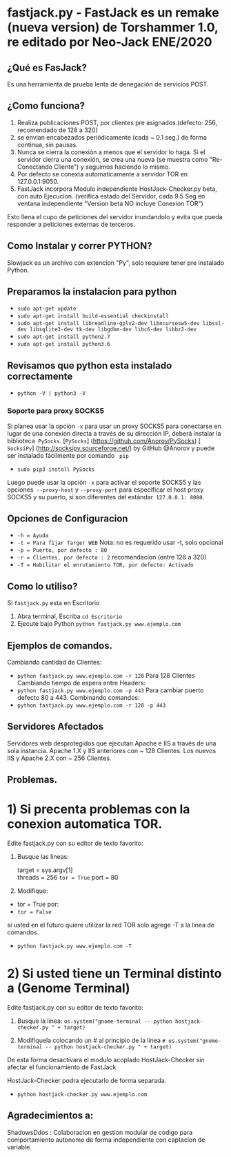 # fastjack.py - FastJack es un remake (nueva version) de Torshammer 1.0, re editado por Neo-Jack ENE/2020

## ¿Qué es FasJack?
Es una herramienta de prueba lenta de denegación de servicios POST.


## ¿Como funciona?
1. Realiza publicaciones POST, por clientes pre asignados.(defecto: 256, recomendado de 128 a 320)
2. se envian encabezados periódicamente (cada ~ 0.1 seg.) de forma continua, sin pausas.
3. Nunca se cierra la conexión a menos que el servidor lo haga. Si el servidor cierra una conexión, se crea una nueva (se muestra como "Re-Conectando Cliente") y seguimos haciendo lo mismo.
4. Por defecto se conexta automaticamente a servidor TOR en 127.0.0.1:9050.
5. FastJack incorpora Modulo independiente HostJack-Checker.py beta, con auto Ejecucion. (verifica estado del Servidor, cada 9.5 Seg en ventana independiente "Version beta NO incluye Conexion TOR")

Esto llena el cupo de peticiones del servidor inundandolo y evita que pueda responder a peticiones externas de terceros.

## Como Instalar y correr PYTHON?

Slowjack es un archivo con extencion "Py", solo requiere tener pre instalado Python.

## Preparamos la instalacion para python

* `sudo apt-get update`
* `sudo apt-get install build-essential checkinstall`
* `sudo apt-get install libreadline-gplv2-dev libncursesw5-dev libssl-dev libsqlite3-dev tk-dev libgdbm-dev libc6-dev libbz2-dev`
* `sudo apt-get install python2.7`
* `sudo apt-get install python3.6`

## Revisamos que python esta instalado correctamente

* `python -V | python3 -V`


### Soporte para proxy SOCKS5

Si planea usar la opción `-x` para usar un proxy SOCKS5 para conectarse en lugar de una conexión directa a través de su dirección IP, deberá instalar la biblioteca` PySocks`.
 [`PySocks`] (https://github.com/Anorov/PySocks)
 [` SocksiPy`] (http://socksipy.sourceforge.net/) by GitHub @Anorov y puede ser instalado fácilmente por comando ` pip` 

* `sudo pip3 install PySocks`

Luego puede usar la opción `-x` para activar el soporte SOCKS5 y las opciones` --proxy-host` y `--proxy-port` para especificar el host proxy SOCKS5 y su puerto, si son diferentes del estándar` 127.0.0.1: 8080`.

## Opciones de Configuracion

* `-h = Ayuda`
* `-t = Para fijar Targer WEB` Nota: no es requerido usar -t, solo opcional
* `-p = Puerto, por defecto : 80`
* `-r = Clientes, por defecto : 2` recomendacion (entre 128 a 320)
* `-T = Habilitar el enrutamiento TOR, por defecto: Activado`

## Como lo utiliso?

Si `fastjack.py` esta en Escritorio
1) Abra terminal, Escriba `cd Escritorio`
2) Ejecute bajo Python `python fastjack.py www.ejemplo.com`

## Ejemplos de comandos.

  Cambiando cantidad de Clientes:
* `python fastjack.py www.ejemplo.com -r 128` Para 128 Clientes
  Cambiando tiempo de espera entre Headers:
* `python fastjack.py www.ejemplo.com -p 443` Para cambiar puerto defecto 80 a 443.
  Combinando comandos:
* `python fastjack.py www.ejemplo.com -r 128 -p 443`

## Servidores Afectados
Servidores web desprotegidos que ejecutan Apache e IIS a través de una sola instancia.
Apache 1.X y IIS anteriores con ~ 128 Clientes.
Los nuevos IIS y Apache 2.X con ~ 256 Clientes.

## Problemas.

# 1) Si precenta problemas con la conexion automatica TOR.

Edite fastjack.py con su editor de texto favorito:
1) Busque las lineas:

    target = sys.argv[1]	
    threads = 256
    `tor = True`
    port = 80 

2) Modifique:
* tor = True
por: 
* `tor = False`

si usted en el futuro quiere utilizar la red TOR solo agrege -T a la linea de comandos.
* `python fastjack.py www.ejemplo.com -T`

# 2) Si usted tiene un Terminal distinto a (Genome Terminal)

Edite fastjack.py con su editor de texto favorito:
1) Busque la linea:
       ` os.system("gnome-terminal -- python hostjack-checker.py " + target) `

2) Modifiquela colocando un # al principio de la linea
       `# os.system("gnome-terminal -- python hostjack-checker.py " + target) `

De esta forma desactivara el modulo acoplado HostJack-Checker sin afectar el funcionamiento de FastJack

HostJack-Checker podra ejecutarlo de forma separada.
* `python hostjack-checker.py www.ejemplo.com`

## Agradecimientos a:
ShadowsDdos : Colaboracion en gestion modular de codigo para comportamiento autonomo de forma independiente con captacion de variable.



